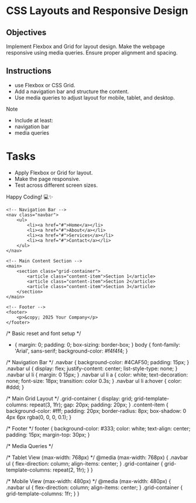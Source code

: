 # CSS Layouts and Responsive Design

## Objectives

Implement Flexbox and Grid for layout design.
Make the webpage responsive using media queries.
Ensure proper alignment and spacing.

## Instructions

- use Flexbox or CSS Grid.
- Add a navigation bar and structure the content.
- Use media queries to adjust layout for mobile, tablet, and desktop.

>[!NOTE]
>  - Include at least:
>  - navigation bar
>  - media queries

# Tasks

- Apply Flexbox or Grid for layout.
- Make the page responsive.
- Test across different screen sizes.

Happy Coding! 💻✨

<!DOCTYPE html>
<html lang="en">
<head>
    <meta charset="UTF-8">
    <meta name="viewport" content="width=device-width, initial-scale=1.0">
    <title>Responsive Layout with Flexbox and Grid</title>
    <link rel="stylesheet" href="style.css">
</head>
<body>

    <!-- Navigation Bar -->
    <nav class="navbar">
        <ul>
            <li><a href="#">Home</a></li>
            <li><a href="#">About</a></li>
            <li><a href="#">Services</a></li>
            <li><a href="#">Contact</a></li>
        </ul>
    </nav>

    <!-- Main Content Section -->
    <main>
        <section class="grid-container">
            <article class="content-item">Section 1</article>
            <article class="content-item">Section 2</article>
            <article class="content-item">Section 3</article>
        </section>
    </main>

    <!-- Footer -->
    <footer>
        <p>&copy; 2025 Your Company</p>
    </footer>

</body>
</html>



/* Basic reset and font setup */
* {
    margin: 0;
    padding: 0;
    box-sizing: border-box;
}
body {
    font-family: 'Arial', sans-serif;
    background-color: #f4f4f4;
}

/* Navigation Bar */
.navbar {
    background-color: #4CAF50;
    padding: 15px;
}
.navbar ul {
    display: flex;
    justify-content: center;
    list-style-type: none;
}
.navbar ul li {
    margin: 0 15px;
}
.navbar ul li a {
    color: white;
    text-decoration: none;
    font-size: 18px;
    transition: color 0.3s;
}
.navbar ul li a:hover {
    color: #ddd;
}

/* Main Grid Layout */
.grid-container {
    display: grid;
    grid-template-columns: repeat(3, 1fr);
    gap: 20px;
    padding: 20px;
}
.content-item {
    background-color: #fff;
    padding: 20px;
    border-radius: 8px;
    box-shadow: 0 4px 6px rgba(0, 0, 0, 0.1);
}

/* Footer */
footer {
    background-color: #333;
    color: white;
    text-align: center;
    padding: 15px;
    margin-top: 30px;
}

/* Media Queries */

/* Tablet View (max-width: 768px) */
@media (max-width: 768px) {
    .navbar ul {
        flex-direction: column;
        align-items: center;
    }
    .grid-container {
        grid-template-columns: repeat(2, 1fr);
    }
}

/* Mobile View (max-width: 480px) */
@media (max-width: 480px) {
    .navbar ul {
        flex-direction: column;
        align-items: center;
    }
    .grid-container {
        grid-template-columns: 1fr;
    }
}
